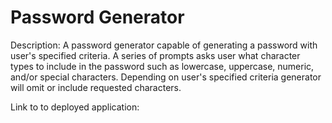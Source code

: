 # Password Generator

Description:
A password generator capable of generating a password with user's specified criteria. A series of prompts asks user what character types to include in the password such as lowercase, uppercase, numeric, and/or special characters. Depending on user's specified criteria generator will omit or include requested characters. 

Link to to deployed application:




